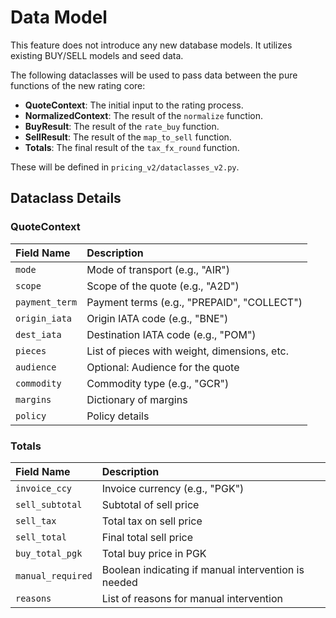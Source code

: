 # Data Model

This feature does not introduce any new database models. It utilizes existing BUY/SELL models and seed data.

The following dataclasses will be used to pass data between the pure functions of the new rating core:

- **QuoteContext**: The initial input to the rating process.
- **NormalizedContext**: The result of the `normalize` function.
- **BuyResult**: The result of the `rate_buy` function.
- **SellResult**: The result of the `map_to_sell` function.
- **Totals**: The final result of the `tax_fx_round` function.

These will be defined in `pricing_v2/dataclasses_v2.py`.

## Dataclass Details

### QuoteContext

| Field Name    | Description                                     |
| :------------ | :---------------------------------------------- |
| `mode`        | Mode of transport (e.g., "AIR")               |
| `scope`       | Scope of the quote (e.g., "A2D")              |
| `payment_term`| Payment terms (e.g., "PREPAID", "COLLECT") |
| `origin_iata` | Origin IATA code (e.g., "BNE")                |
| `dest_iata`   | Destination IATA code (e.g., "POM")           |
| `pieces`      | List of pieces with weight, dimensions, etc.    |
| `audience`    | Optional: Audience for the quote                |
| `commodity`   | Commodity type (e.g., "GCR")                  |
| `margins`     | Dictionary of margins                           |
| `policy`      | Policy details                                  |

### Totals

| Field Name        | Description                                     |
| :---------------- | :---------------------------------------------- |
| `invoice_ccy`     | Invoice currency (e.g., "PGK")                |
| `sell_subtotal`   | Subtotal of sell price                          |
| `sell_tax`        | Total tax on sell price                         |
| `sell_total`      | Final total sell price                          |
| `buy_total_pgk`   | Total buy price in PGK                          |
| `manual_required` | Boolean indicating if manual intervention is needed |
| `reasons`         | List of reasons for manual intervention         |
